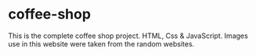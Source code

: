 # coffee-shop
This is the complete coffee shop project.
HTML, Css & JavaScript.
Images use in this website were taken from the random websites.
